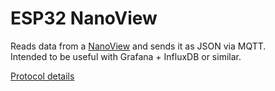 # ESP32 NanoView
Reads data from a [NanoView](http://www.nanoview.co.za/) and sends it as JSON via MQTT.  
Intended to be useful with Grafana + InfluxDB or similar.


[Protocol details](http://www.nanoview.co.za/protocol.html)